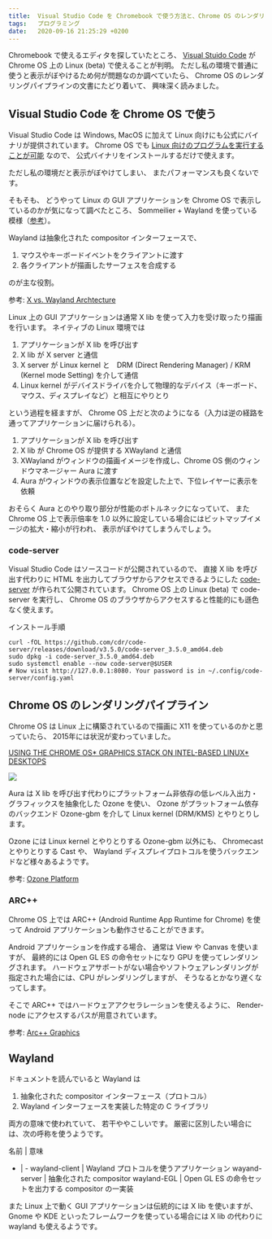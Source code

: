 ```yaml
---
title:  Visual Studio Code を Chromebook で使う方法と、Chrome OS のレンダリングパイプライン
tags:   プログラミング
date:	2020-09-16 21:25:29 +0200
---
```

Chromebook で使えるエディタを探していたところ、
[Visual Stuido Code](https://code.visualstudio.com/) が Chrome OS 上の Linux (beta) で使えることが判明。
ただし私の環境で普通に使うと表示がぼやけるため何が問題なのか調べていたら、
Chrome OS のレンダリングパイプラインの文書にたどり着いて、
興味深く読みました。

## Visual Studio Code を Chrome OS で使う

Visual Studio Code は Windows, MacOS に加えて Linux 向けにも公式にバイナリが提供されています。
Chrome OS でも [Linux 向けのプログラムを実行することが可能](https://support.google.com/chromebook/answer/9145439) なので、
公式バイナリをインストールするだけで使えます。

ただし私の環境だと表示がぼやけてしまい、
またパフォーマンスも良くないです。

そもそも、
どうやって Linux の GUI アプリケーションを Chrome OS で表示しているのかが気になって調べたところ、
Sommeilier  + Wayland を使っている模様（[参考](https://chromium.googlesource.com/chromiumos/platform2/+/HEAD/vm_tools/sommelier/)）。

Wayland は抽象化された compositor インターフェースで、

1. マウスやキーボードイベントをクライアントに渡す
1. 各クライアントが描画したサーフェスを合成する

のが主な役割。

参考: [X vs. Wayland Archtecture](https://wayland.freedesktop.org/docs/html/ch03.html#sect-Wayland-Architecture-wayland_architecture)

Linux 上の GUI アプリケーションは通常 X lib を使って入力を受け取ったり描画を行います。
ネイティブの Linux 環境では

1. アプリケーションが X lib を呼び出す
1. X lib が X server と通信
1. X server が Linux kernel と　DRM (Direct Rendering Manager) / KRM (Kernel mode Setting) を介して通信
1. Linux kernel がデバイスドライバを介して物理的なデバイス（キーボード、マウス、ディスプレイなど）と相互にやりとり

という過程を経ますが、
Chrome OS 上だと次のようになる（入力は逆の経路を通ってアプリケーションに届けられる）。

1. アプリケーションが X lib を呼び出す
1. X lib が Chrome OS が提供する XWayland と通信
1. XWayland がウィンドウの描画イメージを作成し、Chrome OS 側のウィンドウマネージャー Aura に渡す
1. Aura がウィンドウの表示位置などを設定した上で、下位レイヤーに表示を依頼

おそらく Aura とのやり取り部分が性能のボトルネックになっていて、
また Chrome OS 上で表示倍率を 1.0 以外に設定している場合にはビットマップイメージの拡大・縮小が行われ、
表示がぼやけてしまうんでしょう。

### code-server

Visual Studio Code はソースコードが公開されているので、
直接 X lib を呼び出す代わりに HTML を出力してブラウザからアクセスできるようにした [code-server](https://github.com/cdr/code-server/blob/v3.5.0/doc/guide.md) が作られて公開されています。
Chrome OS 上の Linux (beta) で code-server を実行し、
Chrome OS のブラウザからアクセスすると性能的にも遜色なく使えます。

インストール手順

```shell
curl -fOL https://github.com/cdr/code-server/releases/download/v3.5.0/code-server_3.5.0_amd64.deb
sudo dpkg -i code-server_3.5.0_amd64.deb
sudo systemctl enable --now code-server@$USER
# Now visit http://127.0.0.1:8080. Your password is in ~/.config/code-server/config.yaml
```

## Chrome OS のレンダリングパイプライン

Chrome OS は Linux 上に構築されているので描画に X11 を使っているのかと思っていたら、
2015年には状況が変わっていました。

[USING THE CHROME OS* GRAPHICS STACK ON INTEL-BASED LINUX* DESKTOPS](https://01.org/blogs/joone/2018/using-chrome-os-graphics-stack-intel-based-linux-desktops)

![](https://01.org/sites/default/files/users/u32403/chrome_graphics_arch.png)

Aura は X lib を呼び出す代わりにプラットフォーム非依存の低レベル入出力・グラフィックスを抽象化した Ozone を使い、
Ozone がプラットフォーム依存のバックエンド Ozone-gbm を介して Linux kernel (DRM/KMS) とやりとりします。

Ozone には Linux kernel とやりとりする Ozone-gbm 以外にも、
Chromecast とやりとりする Cast や、
Wayland ディスプレイプロトコルを使うバックエンドなど様々あるようです。

参考: [Ozone Platform](https://chromium.googlesource.com/chromium/src.git/+/master/docs/ozone_overview.md#ozone-platforms)

### ARC++

Chrome OS 上では ARC++ (Android Runtime App Runtime for Chrome) を使って Android アプリケーションも動作させることができます。

Android アプリケーションを作成する場合、
通常は View や Canvas を使いますが、
最終的には Open GL ES の命令セットになり GPU を使ってレンダリングされます。
ハードウェアサポートがない場合やソフトウェアレンダリングが指定された場合には、CPU がレンダリングしますが、
そうなるとかなり遅くなってします。

そこで ARC++ ではハードウェアアクセラレーションを使えるように、
Render-node にアクセスするパスが用意されています。

参考: [Arc++ Graphics](https://qiangbo-workspace.oss-cn-shanghai.aliyuncs.com/2019-09-10-chromeos-with-android-app/Arcpp_Graphics.pdf)


## Wayland

ドキュメントを読んでいると Wayland は

1. 抽象化された compositor インターフェース（プロトコル）
1. Wayland インターフェースを実装した特定の C ライブラリ

両方の意味で使われていて、
若干ややこしいです。
厳密に区別したい場合には、次の呼称を使うようです。

名前 | 意味
- | -
wayland-client | Wayland プロトコルを使うアプリケーション
wayand-server | 抽象化された compositor
wayland-EGL | Open GL ES の命令セットを出力する compositor の一実装

また Linux 上で動く GUI アプリケーションは伝統的には X lib を使いますが、
Gnome や KDE といったフレームワークを使っている場合には X lib の代わりに wayland も使えるようです。
